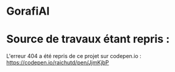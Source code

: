 # GorafiAI

# Source de travaux étant repris :
L'erreur 404 a été repris de ce projet sur codepen.io : https://codepen.io/raichutd/pen/JjmKjbP